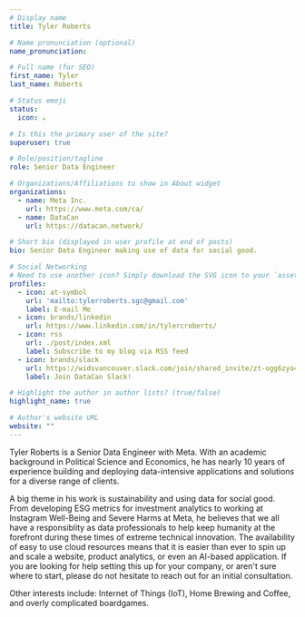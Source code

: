 ```yaml
---
# Display name
title: Tyler Roberts

# Name pronunciation (optional)
name_pronunciation:

# Full name (for SEO)
first_name: Tyler
last_name: Roberts

# Status emoji
status: 
  icon: ☕️

# Is this the primary user of the site?
superuser: true

# Role/position/tagline
role: Senior Data Engineer

# Organizations/Affiliations to show in About widget
organizations:
  - name: Meta Inc.
    url: https://www.meta.com/ca/
  - name: DataCan
    url: https://datacan.network/

# Short bio (displayed in user profile at end of posts)
bio: Senior Data Engineer making use of data for social good.

# Social Networking
# Need to use another icon? Simply download the SVG icon to your `assets/media/icons/` folder.
profiles:
  - icon: at-symbol
    url: 'mailto:tylerroberts.sgc@gmail.com'
    label: E-mail Me
  - icon: brands/linkedin
    url: https://www.linkedin.com/in/tylercroberts/
  - icon: rss
    url: ./post/index.xml
    label: Subscribe to my blog via RSS feed
  - icon: brands/slack
    url: https://widsvancouver.slack.com/join/shared_invite/zt-ogg6zyo4-uJ6qTeiYuAMCOk68nKwkVQ#/shared-invite/email
    label: Join DataCan Slack!

# Highlight the author in author lists? (true/false)
highlight_name: true

# Author's website URL
website: ""
---
```


Tyler Roberts is a Senior Data Engineer with Meta. With an academic background in Political Science and Economics, he has nearly 10 years of experience building and deploying data-intensive applications and solutions for a diverse range of clients.

A big theme in his work is sustainability and using data for social good. From developing ESG metrics for investment analytics to working at Instagram Well-Being and Severe Harms at Meta, he believes that we all have a responsiblity as data professionals to help keep humanity at the forefront during these times of extreme technical innovation. The availability of easy to use cloud resources means that it is easier than ever to spin up and scale a website, product analytics, or even an AI-based application. If you are looking for help setting this up for your company, or aren't sure where to start, please do not hesitate to reach out for an initial consultation.

Other interests include: Internet of Things (IoT), Home Brewing and Coffee, and overly complicated boardgames. 